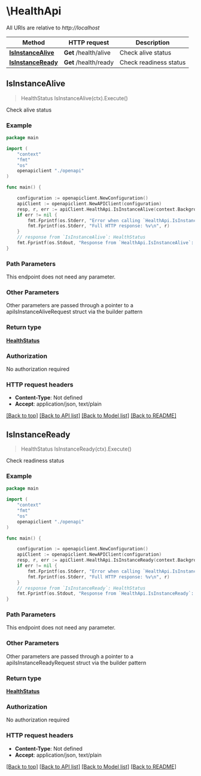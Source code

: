 # \HealthApi

All URIs are relative to *http://localhost*

Method | HTTP request | Description
------------- | ------------- | -------------
[**IsInstanceAlive**](HealthApi.md#IsInstanceAlive) | **Get** /health/alive | Check alive status
[**IsInstanceReady**](HealthApi.md#IsInstanceReady) | **Get** /health/ready | Check readiness status



## IsInstanceAlive

> HealthStatus IsInstanceAlive(ctx).Execute()

Check alive status



### Example

```go
package main

import (
    "context"
    "fmt"
    "os"
    openapiclient "./openapi"
)

func main() {

    configuration := openapiclient.NewConfiguration()
    apiClient := openapiclient.NewAPIClient(configuration)
    resp, r, err := apiClient.HealthApi.IsInstanceAlive(context.Background()).Execute()
    if err != nil {
        fmt.Fprintf(os.Stderr, "Error when calling `HealthApi.IsInstanceAlive``: %v\n", err)
        fmt.Fprintf(os.Stderr, "Full HTTP response: %v\n", r)
    }
    // response from `IsInstanceAlive`: HealthStatus
    fmt.Fprintf(os.Stdout, "Response from `HealthApi.IsInstanceAlive`: %v\n", resp)
}
```

### Path Parameters

This endpoint does not need any parameter.

### Other Parameters

Other parameters are passed through a pointer to a apiIsInstanceAliveRequest struct via the builder pattern


### Return type

[**HealthStatus**](HealthStatus.md)

### Authorization

No authorization required

### HTTP request headers

- **Content-Type**: Not defined
- **Accept**: application/json, text/plain

[[Back to top]](#) [[Back to API list]](../README.md#documentation-for-api-endpoints)
[[Back to Model list]](../README.md#documentation-for-models)
[[Back to README]](../README.md)


## IsInstanceReady

> HealthStatus IsInstanceReady(ctx).Execute()

Check readiness status



### Example

```go
package main

import (
    "context"
    "fmt"
    "os"
    openapiclient "./openapi"
)

func main() {

    configuration := openapiclient.NewConfiguration()
    apiClient := openapiclient.NewAPIClient(configuration)
    resp, r, err := apiClient.HealthApi.IsInstanceReady(context.Background()).Execute()
    if err != nil {
        fmt.Fprintf(os.Stderr, "Error when calling `HealthApi.IsInstanceReady``: %v\n", err)
        fmt.Fprintf(os.Stderr, "Full HTTP response: %v\n", r)
    }
    // response from `IsInstanceReady`: HealthStatus
    fmt.Fprintf(os.Stdout, "Response from `HealthApi.IsInstanceReady`: %v\n", resp)
}
```

### Path Parameters

This endpoint does not need any parameter.

### Other Parameters

Other parameters are passed through a pointer to a apiIsInstanceReadyRequest struct via the builder pattern


### Return type

[**HealthStatus**](HealthStatus.md)

### Authorization

No authorization required

### HTTP request headers

- **Content-Type**: Not defined
- **Accept**: application/json, text/plain

[[Back to top]](#) [[Back to API list]](../README.md#documentation-for-api-endpoints)
[[Back to Model list]](../README.md#documentation-for-models)
[[Back to README]](../README.md)

